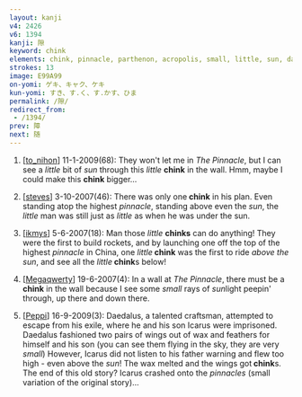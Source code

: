 ```yaml
---
layout: kanji
v4: 2426
v6: 1394
kanji: 隙
keyword: chink
elements: chink, pinnacle, parthenon, acropolis, small, little, sun, day, small2, little, 2
strokes: 13
image: E99A99
on-yomi: ゲキ、キャク、ケキ
kun-yomi: すき、す.く、す.かす、ひま
permalink: /隙/
redirect_from:
 - /1394/
prev: 障
next: 随
---
```


1) [<a href="http://kanji.koohii.com/profile/to_nihon">to_nihon</a>] 11-1-2009(68): They won&#039;t let me in <em>The Pinnacle</em>, but I can see a <em>little</em> bit of <em>sun</em> through this <em>little</em> <strong>chink</strong> in the wall. Hmm, maybe I could make this <strong>chink</strong> bigger...

2) [<a href="http://kanji.koohii.com/profile/steves">steves</a>] 3-10-2007(46): There was only one<strong> chink</strong> in his plan. Even standing atop the highest <em>pinnacle</em>, standing above even the <em>sun</em>, the <em>little</em> man was still just as <em>little</em> as when he was under the sun.

3) [<a href="http://kanji.koohii.com/profile/ikmys">ikmys</a>] 5-6-2007(18): Man those <em>little</em> <strong>chinks</strong> can do anything! They were the first to build rockets, and by launching one off the top of the highest <em>pinnacle</em> in China, one <em>little</em><strong> chink</strong> was the first to ride <em>above the sun</em>, and see all the <em>little</em><strong> chink</strong>s below!

4) [<a href="http://kanji.koohii.com/profile/Megaqwerty">Megaqwerty</a>] 19-6-2007(4): In a wall at <em>The Pinnacle</em>, there must be a<strong> chink</strong> in the wall because I see some <em>small</em> rays of <em>sun</em>light peepin&#039; through, up there and down there.

5) [<a href="http://kanji.koohii.com/profile/Peppi">Peppi</a>] 16-9-2009(3): Daedalus, a talented craftsman, attempted to escape from his exile, where he and his son Icarus were imprisoned. Daedalus fashioned two pairs of wings out of wax and feathers for himself and his son (you can see them flying in the sky, they are very <em>small</em>) However, Icarus did not listen to his father warning and flew too high - even above the <em>sun</em>! The wax melted and the wings got<strong> chink</strong>s. The end of this old story? Icarus crashed onto the <em>pinnacles</em> (small variation of the original story)...

